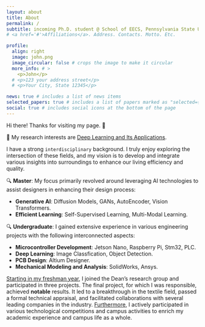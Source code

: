 ```yaml
---
layout: about
title: About
permalink: /
subtitle: incoming Ph.D. student @ School of EECS, Pennsylvania State University.
# <a href='#'>Affiliations</a>. Address. Contacts. Motto. Etc.

profile:
  align: right
  image: john.png
  image_circular: false # crops the image to make it circular
  more_info: # >
    <p>John</p>
  # <p>123 your address street</p>
  # <p>Your City, State 12345</p>

news: true # includes a list of news items
selected_papers: true # includes a list of papers marked as "selected={true}"
social: true # includes social icons at the bottom of the page
---
```



Hi there! Thanks for visiting my page. 👋

🔭 My research interests are <u>Deep Learning and Its Applications</u>.

I have a strong `interdisciplinary` background. I truly enjoy exploring the intersection of these fields, and my vision is to develop and integrate various insights into surroundings to enhance our living efficiency and quality.

🔍 <b>Master</b>: My focus primarily revolved around leveraging AI technologies to assist designers in enhancing their design process:
- <b>Generative AI</b>: Diffusion Models, GANs, AutoEncoder, Vision Transformers.
- <b>Efficient Learning</b>: Self-Supervised Learning, Multi-Modal Learning.

🔍 <b>Undergraduate</b>: I gained extensive experience in various engineering projects with the following interconnected aspects: 
- <b>Microcontroller Development</b>: Jetson Nano, Raspberry Pi, Stm32, PLC.
- <b>Deep Learning</b>: Image Classfication, Object Detection.
- <b>PCB Design</b>: Altium Designer.
- <b>Mechanical Modeling and Analysis</b>: SolidWorks, Ansys.

<u>Starting in my freshman year</u>, I joined the Dean’s research group and participated in three projects. The final project, for which I was responsible, achieved <b>notable</b> results. It led to a breakthrough in the textile field, passed a formal technical appraisal, and facilitated collaborations with several leading companies in the industry. <u>Furthermore</u>, I actively participated in various technological competitions and campus activities to enrich my academic experience and campus life as a whole.
